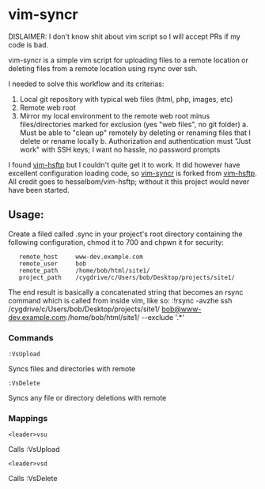 vim-syncr
=========
DISLAIMER: I don't know shit about vim script so I will accept PRs if my code is bad.

vim-syncr is a simple vim script for uploading files to a remote location or deleting files from a remote location using rsync over ssh.

I needed to solve this workflow and its criterias:
1. Local git repository with typical web files (html, php, images, etc)
2. Remote web root
3. Mirror my local environment to the remote web root minus files/directories marked for exclusion (yes "web files", no git folder)
    a. Must be able to "clean up" remotely by deleting or renaming files that I delete or rename locally
    b. Authorization and authentication must "Just work" with SSH keys; I want no hassle, no password prompts

I found [vim-hsftp](https://github.com/hesselbom/vim-hsftp) but I couldn't quite get it to work. It did however have excellent configuration loading code, so [vim-syncr](https://github.com/s10g/vim-syncr) is forked from [vim-hsftp](https://github.com/hesselbom/vim-hsftp). All credit goes to hesselbom/vim-hsftp; without it this project would never have been started.

Usage:
------
Create a filed called .sync in your project's root directory containing the following configuration, chmod it to 700 and chpwn it for security:
```$ cat /Desktop/projects/newproject/.syncr
   remote_host     www-dev.example.com
   remote_user     bob
   remote_path     /home/bob/html/site1/
   project_path    /cygdrive/c/Users/bob/Desktop/projects/site1/
```

The end result is basically a concatenated string that becomes an rsync command which is called from inside vim, like so:
:!rsync -avzhe ssh /cygdrive/c/Users/bob/Desktop/projects/site1/ bob@www-dev.example.com:/home/bob/html/site1/ --exclude '.*'


### Commands
    :VsUpload
Syncs files and directories with remote

    :VsDelete
Syncs any file or directory deletions with remote


### Mappings
    <leader>vsu
Calls :VsUpload

    <leader>vsd
Calls :VsDelete
